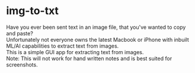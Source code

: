 # img-to-txt
Have you ever been sent text in an image file, that you've wanted to copy and paste?  
Unfortunately not everyone owns the latest Macbook or iPhone with inbuilt ML/AI capabilities to extract text from images.  
This is a simple GUI app for extracting text from images.  
Note: This will not work for hand written notes and is best suited for screenshots.
